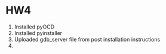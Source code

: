 # HW4
1. Installed pyOCD
2. Installed pyinstaller
3. Uploaded gdb_server file from post installation instructions
4. 
